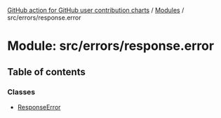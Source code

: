 [GitHub action for GitHub user contribution charts](../README.md) / [Modules](../modules.md) / src/errors/response.error

# Module: src/errors/response.error

## Table of contents

### Classes

- [ResponseError](../classes/src_errors_response_error.ResponseError.md)
